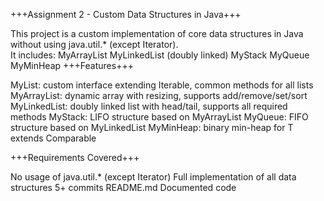 +++Assignment 2 - Custom Data Structures in Java+++

This project is a custom implementation of core data structures in Java without using java.util.* (except Iterator).  
It includes:
MyArrayList<T>
MyLinkedList<T> (doubly linked)
MyStack<T>
MyQueue<T>
MyMinHeap<T>
                                 +++Features+++ 

MyList<T>: custom interface extending Iterable<T>, common methods for all lists
MyArrayList<T>: dynamic array with resizing, supports add/remove/set/sort
MyLinkedList<T>: doubly linked list with head/tail, supports all required methods
MyStack<T>: LIFO structure based on MyArrayList
MyQueue<T>: FIFO structure based on MyLinkedList
MyMinHeap<T>: binary min-heap for T extends Comparable<T>

+++Requirements Covered+++

No usage of java.util.* (except Iterator)
Full implementation of all data structures
5+ commits
README.md
Documented code
